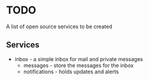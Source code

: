 # TODO

A list of open source services to be created

## Services

- inbox - a simple inbox for mail and private messages
  * messages - store the messages for the inbox
  * notifications - holds updates and alerts
